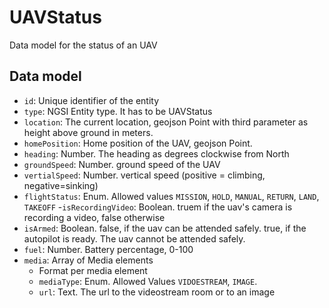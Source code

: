 # UAVStatus

Data model for the status of an UAV

## Data model

- `id`: Unique identifier of the entity
- `type`: NGSI Entity type. It has to be UAVStatus
- `location`: The current location, geojson Point with third parameter as height above ground in meters.
- `homePosition`: Home position of the UAV, geojson Point.
- `heading`: Number. The heading as degrees clockwise from North
- `groundSpeed`: Number. ground speed of the UAV
- `vertialSpeed`: Number. vertical speed (positive = climbing, negative=sinking)
- `flightStatus`: Enum. Allowed values `MISSION`, `HOLD`, `MANUAL`, `RETURN`, `LAND`, `TAKEOFF`
-`isRecordingVideo`: Boolean. truem if the uav's camera is recording a video, false otherwise
- `isArmed`:  Boolean. false, if the uav can be attended safely. true, if the autopilot is ready. The uav cannot be attended safely.
- `fuel`: Number. Battery percentage, 0-100
- `media`: Array of Media elements
  - Format per media element
  - `mediaType`: Enum. Allowed Values `VIDOESTREAM`, `IMAGE`.
  - `url`: Text. The url to the videostream room or to an image
